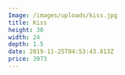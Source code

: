 ```yaml
---
Image: /images/uploads/kiss.jpg
title: Kiss
height: 30
width: 24
depth: 1.5
date: 2019-11-25T04:53:43.813Z
price: 3973
---
```


